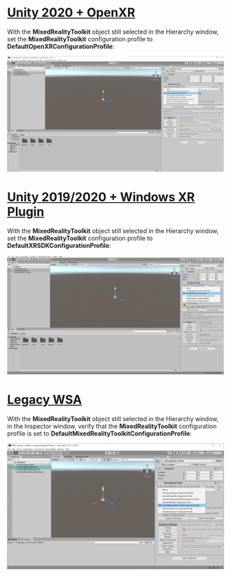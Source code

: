 # [Unity 2020 + OpenXR](#tab/openxr)
With the **MixedRealityToolkit** object still selected in the Hierarchy window, set the **MixedRealityToolkit** configuration profile to **DefaultOpenXRConfigurationProfile**:

![Unity MixedRealityToolkit component with DefaultMixedRealityTookitConfigurationProfile selected OpenXR](../images/mr-learning-base/base-02-section6-step1-3openxr.png)

# [Unity 2019/2020 + Windows XR Plugin](#tab/winxr)

With the **MixedRealityToolkit** object still selected in the Hierarchy window, set the **MixedRealityToolkit** configuration profile to **DefaultXRSDKConfigurationProfile**:

![Unity MixedRealityToolkit component with DefaultMixedRealityTookitConfigurationProfile selected XRSDK](../images/mr-learning-base/base-02-section6-step1-3xrsdk.png)

# [Legacy WSA](#tab/wsa)

With the **MixedRealityToolkit** object still selected in the Hierarchy window, in the Inspector window, verify that the **MixedRealityToolkit** configuration profile is set to **DefaultMixedRealityToolkitConfigurationProfile**:

![Unity MixedRealityToolkit component with DefaultMixedRealityTookitConfigurationProfile selected](../images/mr-learning-base/base-02-section6-step1-3.png)
